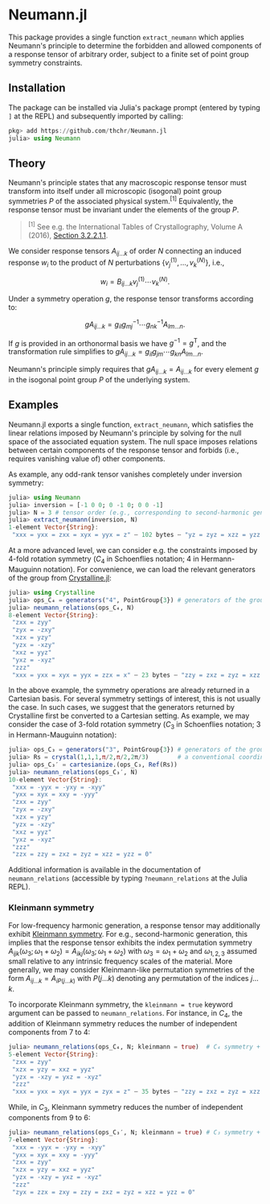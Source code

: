 # Neumann.jl

This package provides a single function `extract_neumann` which applies Neumann's principle to determine the forbidden and allowed components of a response tensor of arbitrary order, subject to a finite set of point group symmetry constraints.

## Installation
The package can be installed via Julia's package prompt (entered by typing `]` at the REPL) and subsequently imported by calling:
```jl
pkg> add https://github.com/thchr/Neumann.jl
julia> using Neumann
```

## Theory

Neumann's principle states that any macroscopic response tensor must transform into itself under all microscopic (isogonal) point group symmetries $P$ of the associated physical system.<sup>[1]</sup> Equivalently, the response tensor must be invariant under the elements of the group $P$.

> <sup>[1]</sup> See e.g. the International Tables of Crystallography, Volume A (2016), [Section 3.2.2.1.1](https://onlinelibrary.wiley.com/iucr/itc/Ac/ch3o2v0001/sec3o2o2o1o1/).

We consider response tensors $A_{ij\ldots k}$ of order $N$ connecting an induced response $w_i$ to the product of $N$ perturbations $\{v_j^{(1)}, \ldots, v_k^{(N)}\}$, i.e.,

$$w_i = B_{ij\ldots k}v_j^{(1)}\cdots v_k^{(N)}.$$

Under a symmetry operation $g$, the response tensor transforms according to:

$$
gA_{ij\ldots k} = g_{il} g_{mj}^{-1} \cdots g_{nk}^{-1} A_{lm\ldots n}.
$$

If $g$ is provided in an orthonormal basis we have $g^{-1} = g^{\mathrm{T}}$, and the transformation rule simplifies to $gA_{ij\ldots k} = g_{il}g_{jm}\cdots g_{kn} A_{lm\ldots n}$.

Neumann's principle simply requires that $gA_{ij\ldots k} = A_{ij\ldots k}$ for every element $g$ in the isogonal point group $P$ of the underlying system.

## Examples

Neumann.jl exports a single function, `extract_neumann`, which satisfies the linear relations imposed by Neumann's principle by solving for the null space of the associated equation system. The null space imposes relations between certain components of the response tensor and forbids (i.e., requires vanishing value of) other components.

As example, any odd-rank tensor vanishes completely under inversion symmetry:
```jl
julia> using Neumann
julia> inversion = [-1 0 0; 0 -1 0; 0 0 -1]
julia> N = 3 # tensor order (e.g., corresponding to second-harmonic generation)
julia> extract_neumann(inversion, N)
1-element Vector{String}:
 "xxx = yxx = zxx = xyx = yyx = z" ⋯ 102 bytes ⋯ "yz = zyz = xzz = yzz = zzz = 0"
```

At a more advanced level, we can consider e.g. the constraints imposed by 4-fold rotation symmetry ($C_4$ in Schoenflies notation; 4 in Hermann-Mauguinn notation). For convenience, we can load the relevant generators of the group from [Crystalline.jl](https://github.com/thchr/Crystalline.jl):

```jl
julia> using Crystalline
julia> ops_C₄ = generators("4", PointGroup{3}) # generators of the group C₄ (4)
julia> neumann_relations(ops_C₄, N)
8-element Vector{String}:
 "zxx = zyy"
 "zyx = -zxy"
 "xzx = yzy"
 "yzx = -xzy"
 "xxz = yyz"
 "yxz = -xyz"
 "zzz"
 "xxx = yxx = xyx = yyx = zzx = x" ⋯ 23 bytes ⋯ "zzy = zxz = zyz = xzz = yzz = 0"
```

In the above example, the symmetry operations are already returned in a Cartesian basis. For several symmetry settings of interest, this is not usually the case. In such cases, we suggest that the generators returned by Crystalline first be converted to a Cartesian setting. As example, we may consider the case of 3-fold rotation symmetry ($C_3$ in Schoenflies notation; 3 in Hermann-Mauguinn notation):
```jl
julia> ops_C₃ = generators("3", PointGroup{3}) # generators of the group C₃ (3)
julia> Rs = crystal(1,1,1,π/2,π/2,2π/3)        # a conventional coordinate system for hexagonal systems
julia> ops_C₃′ = cartesianize.(ops_C₃, Ref(Rs))
julia> neumann_relations(ops_C₃′, N)
10-element Vector{String}:
 "xxx = -yyx = -yxy = -xyy"
 "yxx = xyx = xxy = -yyy"
 "zxx = zyy"
 "zyx = -zxy"
 "xzx = yzy"
 "yzx = -xzy"
 "xxz = yyz"
 "yxz = -xyz"
 "zzz"
 "zzx = zzy = zxz = zyz = xzz = yzz = 0"
```

Additional information is available in the documentation of `neumann_relations` (accessible by typing `?neumann_relations` at the Julia REPL).

### Kleinmann symmetry

For low-frequency harmonic generation, a response tensor may additionally exhibit [Kleinmann symmetry](https://en.wikipedia.org/wiki/Kleinman_symmetry). For e.g., second-harmonic generation, this implies that the response tensor exhibits the index permutation symmetry $A_{ijk}(\omega_3; \omega_1+\omega_2) = A_{ikj}(\omega_3; \omega_1+\omega_2)$ with $\omega_3 = \omega_1+\omega_2$ and $\omega_{1,2,3}$ assumed small relative to any intrinsic frequency scales of the material.
More generally, we may consider Kleinmann-like permutation symmetries of the form $A_{ij\ldots k} = A_{i P(j\ldots k)}$ with $P(j\ldots k)$ denoting any permutation of the indices $j\ldots k$.

To incorporate Kleinmann symmetry, the `kleinmann = true` keyword argument can be passed to `neumann_relations`.
For instance, in $C_4$, the addition of Kleinmann symmetry reduces the number of independent components from 7 to 4:
```jl
julia> neumann_relations(ops_C₄, N; kleinmann = true)  # C₄ symmetry + Kleinmann symmetry
5-element Vector{String}:
 "zxx = zyy"
 "xzx = yzy = xxz = yyz"
 "yzx = -xzy = yxz = -xyz"
 "zzz"
 "xxx = yxx = xyx = yyx = zyx = z" ⋯ 35 bytes ⋯ "zzy = zxz = zyz = xzz = yzz = 0"
```
While, in $C_3$, Kleinmann symmetry reduces the number of independent components from 9 to 6:
```jl
julia> neumann_relations(ops_C₃′, N; kleinmann = true) # C₃ symmetry + Kleinmann symmetry
7-element Vector{String}:
 "xxx = -yyx = -yxy = -xyy"
 "yxx = xyx = xxy = -yyy"
 "zxx = zyy"
 "xzx = yzy = xxz = yyz"
 "yzx = -xzy = yxz = -xyz"
 "zzz"
 "zyx = zzx = zxy = zzy = zxz = zyz = xzz = yzz = 0"
```